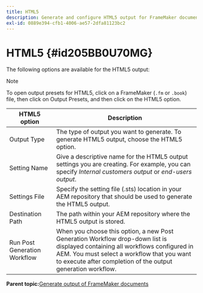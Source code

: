 ```yaml
---
title: HTML5
description: Generate and configure HTML5 output for FrameMaker documents in AEM Guides.
exl-id: 0889e394-cfb1-4006-ae57-2dfa81123bc2
---
```

# HTML5 {#id205BB0U70MG}

The following options are available for the HTML5 output:

>[!NOTE]
>
> To open output presets for HTML5, click on a FrameMaker \(`.fm` or `.book`\) file, then click on Output Presets, and then click on the HTML5 option.

|HTML5 option|Description|
|------------|-----------|
|Output Type|The type of output you want to generate. To generate HTML5 output, choose the HTML5 option.|
|Setting Name|Give a descriptive name for the HTML5 output settings you are creating. For example, you can specify *Internal customers output* or *end-users output*.|
|Settings File|Specify the setting file \(.sts\) location in your AEM repository that should be used to generate the HTML5 output.|
|Destination Path|The path within your AEM repository where the HTML5 output is stored.|
|Run Post Generation Workflow|When you choose this option, a new Post Generation Workflow drop-down list is displayed containing all workflows configured in AEM. You must select a workflow that you want to execute after completion of the output generation workflow.|

**Parent topic:**[Generate output of FrameMaker documents](fm-output-generatation.md)
